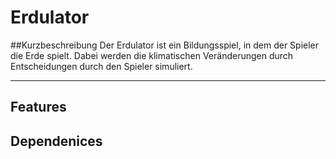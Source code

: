 # Erdulator

##Kurzbeschreibung
Der Erdulator ist ein Bildungsspiel, in dem der Spieler die Erde spielt.
Dabei werden die klimatischen Veränderungen durch Entscheidungen durch den Spieler simuliert.

---
## Features
## Dependenices
